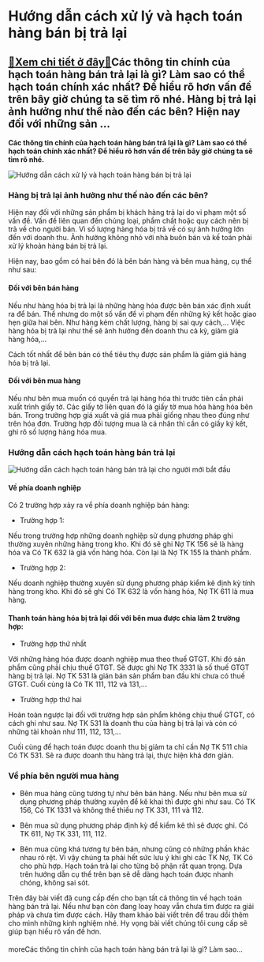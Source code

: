 Hướng dẫn cách xử lý và hạch toán hàng bán bị trả lại
=====================================================

[:gift:Xem chi tiết ở đây:gift:](https://hddtvn.com/huong-dan-cach-xu-ly-va-hach-toan-hang-ban-bi-tra-lai/)Các thông tin chính của hạch toán hàng bán trả lại là gì? Làm sao có thể hạch toán chính xác nhất? Để hiểu rõ hơn vấn đề trên bây giờ chúng ta sẽ tìm rõ nhé. Hàng bị trả lại ảnh hưởng như thế nào đến các bên? Hiện nay đối với những sản …
---------------------------------------------------------------------------------------------------------------------------------------------------------------------------------------------------------------------------------------------

**Các thông tin chính của hạch toán hàng bán trả lại là gì? Làm sao có thể hạch toán chính xác nhất? Để hiểu rõ hơn vấn đề trên bây giờ chúng ta sẽ tìm rõ nhé.**


![Hướng dẫn cách xử lý và hạch toán hàng bán bị trả lại](https://hddtvn.com/wp-content/uploads/2021/01/hang-ban-bi-tra-lai.png)


### **Hàng bị trả lại ảnh hưởng như thế nào đến các bên?**


Hiện nay đối với những sản phẩm bị khách hàng trả lại do vi phạm một số vấn đề. Vấn đề liên quan đến chủng loại, phẩm chất hoặc quy cách nên bị trả về cho người bán. Vì số lượng hàng hóa bị trả về có sự ảnh hưởng lớn đến với doanh thu. Ảnh hưởng không nhỏ với nhà buôn bán và kế toán phải xử lý khoản hàng bán bị trả lại.


Hiện nay, bao gồm có hai bên đó là bên bán hàng và bên mua hàng, cụ thể như sau:


#### **Đối với bên bán hàng**


Nếu như hàng hóa bị trả lại là những hàng hóa được bên bán xác định xuất ra để bán. Thế nhưng do một số vấn đề vi phạm đến những ký kết hoặc giao hẹn giữa hai bên. Như hàng kém chất lượng, hàng bị sai quy cách,… Việc hàng hóa bị trả lại như thế sẽ ảnh hưởng đến doanh thu cả kỳ, giảm giá hàng hóa,…


Cách tốt nhất để bên bán có thể tiêu thụ được sản phẩm là giảm giá hàng hóa bị trả lại.


#### **Đối với bên mua hàng**


Nếu như bên mua muốn có quyền trả lại hàng hóa thì trước tiên cần phải xuất trình giấy tờ. Các giấy tờ liên quan đó là giấy tờ mua hóa hàng hóa bên bán. Trong trường hợp giá xuất và giá mua phải giống nhau theo đúng như trên hóa đơn. Trường hợp đối tượng mua là cá nhân thì cần có giấy ký kết, ghi rõ số lượng hàng hóa mua.


### **Hướng dẫn cách hạch toán hàng bán trả lại**


![Hướng dẫn cách hạch toán hàng bán trả lại cho người mới bắt đầu](https://hddtvn.com/wp-content/uploads/2021/01/CC3A1ch-hE1BAA1ch-toC3A1n-hC3A0ng-bC3A1n-bE1BB8B-trE1BAA3-lE1BAA1i.png "Hướng dẫn cách hạch toán hàng bán trả lại cho người mới bắt đầu")


#### **Về phía doanh nghiệp**


Có 2 trường hợp xảy ra về phía doanh nghiệp bán hàng:




* Trường hợp 1:



Nếu trong trường hợp những doanh nghiệp sử dụng phương pháp ghi thường xuyên những hàng trong kho. Khi đó sẽ ghi Nợ TK 156 sẽ là hàng hóa và Có TK 632 là giá vốn hàng hóa. Còn lại là Nợ TK 155 là thành phẩm.




* Trường hợp 2:



Nếu doanh nghiệp thường xuyên sử dụng phương pháp kiểm kê định kỳ tính hàng trong kho. Khi đó sẽ ghi Có TK 632 là vốn hàng hóa, Nợ TK 611 là mua hàng.


#### **Thanh toán hàng hóa bị trả lại đối với bên mua được chia làm 2 trường hợp:**




* Trường hợp thứ nhất



Với những hàng hóa được doanh nghiệp mua theo thuế GTGT. Khi đó sản phẩm cũng phải chịu thuế GTGT. Sẽ được ghi Nợ TK 3331 là số thuế GTGT hàng bị trả lại. Nợ TK 531 là gián bán sản phẩm ban đầu khi chưa có thuế GTGT. Cuối cùng là Có TK 111, 112 và 131,…




* Trường hợp thứ hai



Hoàn toàn ngược lại đối với trường hợp sản phẩm không chịu thuế GTGT, có cách ghi như sau. Nợ TK 531 là doanh thu của hàng bị trả lại và còn có những tài khoản như 111, 112, 131,…


Cuối cùng để hạch toán được doanh thu bị giảm ta chỉ cần Nợ TK 511 chia Có TK 531. Sẽ ra được doanh thu hàng trả lại, thực hiện khá đơn giản.


### **Về phía bên người mua hàng**




* Bên mua hàng cũng tương tự như bên bán hàng. Nếu như bên mua sử dụng phương pháp thường xuyên để kê khai thì được ghi như sau. Có TK 156, Có TK 1331 và không thể thiếu nợ TK 331, 111 và 112.

* Bên mua sử dụng phương pháp định kỳ để kiểm kê thì sẽ được ghi. Có TK 611, Nợ TK 331, 111, 112.

* Bên mua cũng khá tương tự bên bán, nhưng cũng có những phần khác nhau rõ rệt. Vì vậy chúng ta phải hết sức lưu ý khi ghi các TK Nợ, TK Có cho phù hợp. Hạch toán trả lại cho từng bộ phận rất quan trọng. Dựa trên hướng dẫn cụ thể trên bạn sẽ dễ dàng hạch toán được nhanh chóng, không sai sót.



Trên đây bài viết đã cung cấp đến cho bạn tất cả thông tin về hạch toán hàng bán trả lại. Nếu như bạn còn đang loay hoay vẫn chưa tìm được ra giải pháp và chưa tìm được cách. Hãy tham khảo bài viết trên để trau dồi thêm cho mình những kinh nghiệm nhé. Hy vọng bài viết chúng tôi cung cấp sẽ giúp bạn hiểu rõ vấn đề hơn.


#### 


moreCác thông tin chính của hạch toán hàng bán trả lại là gì? Làm sao…

